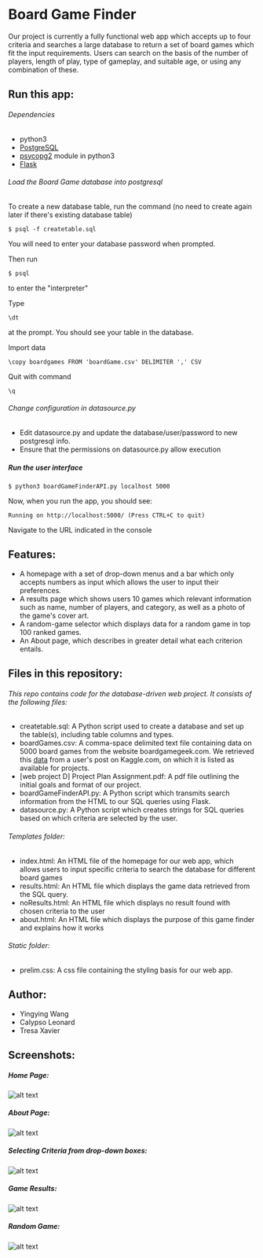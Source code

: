 # Board Game Finder

Our project is currently a fully functional web app which accepts up to four criteria and searches a large database to 
return a set of board games which fit the input requirements. Users can search on the basis of the number of players, length
of play, type of gameplay, and suitable age, or using any combination of these.
## Run this app:
###### Dependencies
* python3
* [PostgreSQL](https://www.postgresql.org/)
* [psycopg2](http://initd.org/psycopg/) module in python3
* [Flask](http://flask.pocoo.org)
###### Load the Board Game database into postgresql 
To create a new database table, run the command (no need to create again later if there's existing database table)
```
$ psql -f createtable.sql
```
You will need to enter your database password when prompted.

Then run
```
$ psql
```
to enter the "interpreter"

Type
```
\dt
```
at the prompt. You should see your table in the database.

Import data
```
\copy boardgames FROM 'boardGame.csv' DELIMITER ',' CSV
```

Quit with command
```
\q
```

###### Change configuration in datasource.py
* Edit datasource.py and update the database/user/password to new postgresql info.
* Ensure that the permissions on datasource.py allow execution

##### Run the user interface
```
$ python3 boardGameFinderAPI.py localhost 5000
```
Now, when you run the app, you should see:
```
Running on http://localhost:5000/ (Press CTRL+C to quit)
```
Navigate to the URL indicated in the console


## Features:
* A homepage with a set of drop-down menus and a bar which only accepts numbers as input which allows the user
to input their preferences.
* A results page which shows users 10 games which relevant information such as name, number of players, and category,
as well as a photo of the game's cover art.
* A random-game selector which displays data for a random game in top 100 ranked games.
* An About page, which describes in greater detail what each criterion entails.

## Files in this repository:
###### This repo contains code for the database-driven web project. It consists of the following files:
* createtable.sql: A Python script used to create a database and set up the table(s), including table columns and types.
* boardGames.csv: A comma-space delimited text file containing data on 5000 board games from the website boardgamegeek.com. We retrieved this [data](https://www.kaggle.com/mrpantherson/board-game-data) from a user's post on Kaggle.com, on which it is listed as available for projects. 
* [web project D] Project Plan Assignment.pdf: A pdf file outlining the initial goals and format of our project.
* boardGameFinderAPI.py: A Python script which transmits search information from the HTML to our SQL queries using Flask.
* datasource.py: A Python script which creates strings for SQL queries based on which criteria are selected by the user.

###### Templates folder:
* index.html: An HTML file of the homepage for our web app, which allows users to input specific criteria to search the 
database for different board games
* results.html: An HTML file which displays the game data retrieved from the SQL query.
* noResults.html: An HTML file which displays no result found with chosen criteria to the user 
* about.html: An HTML file which displays the purpose of this game finder and explains how it works

###### Static folder:
* prelim.css: A css file containing the styling basis for our web app.

## Author:
* Yingying Wang
* Calypso Leonard
* Tresa Xavier

## Screenshots:
##### Home Page:
![alt text](screenshots/home.png "home")
##### About Page:
![alt text](screenshots/about.png "about")
##### Selecting Criteria from drop-down boxes:
![alt text](screenshots/dropdown.png "criteria")
##### Game Results:
![alt text](screenshots/gameResults.png "results")
##### Random Game:
![alt text](screenshots/random.png "random")
